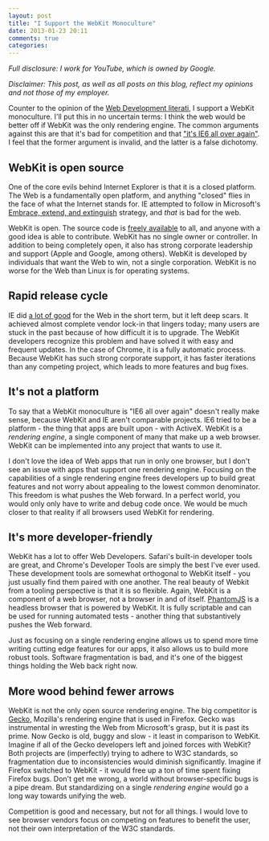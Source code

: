 ```yaml
---
layout: post
title: "I Support the WebKit Monoculture"
date: 2013-01-23 20:11
comments: true
categories: 
---
```


_Full disclosure: I work for YouTube, which is owned by Google._

_Disclaimer: This post, as well as all posts on this blog, reflect my opinions and not those of my employer._

Counter to the opinion of the [Web Development literati](http://www.zeldman.com/2012/02/14/a-list-apart-no-344-the-new-webkit-monoculture/), I support a WebKit monoculture.  I'll put this in no uncertain terms:  I think the web would be better off if WebKit was the only rendering engine.  The common arguments against this are that it's bad for competition and that ["it's IE6 all over again"](http://news.cnet.com/8301-30685_3-57373764-264/w3c-co-chair-apple-google-power-causing-open-web-crisis/).  I feel that the former argument is invalid, and the latter is a false dichotomy.

## WebKit is open source

One of the core evils behind Internet Explorer is that it is a closed platform.  The Web is a fundamentally open platform, and anything "closed" flies in the face of what the Internet stands for.  IE attempted to follow in Microsoft's [Embrace, extend, and extinguish](http://en.wikipedia.org/wiki/Embrace,_extend_and_extinguish) strategy, and _that_ is bad for the web.

WebKit is open.  The source code is [freely available](https://trac.webkit.org/browser) to all, and anyone with a good idea is able to contribute.  WebKit has no single owner or controller.  In addition to being completely open, it also has strong corporate leadership and support (Apple and Google, among others).  WebKit is developed by individuals that want the Web to win, not a single corporation.  WebKit is no worse for the Web than Linux is for operating systems.

## Rapid release cycle

IE did [a lot of good](http://www.nczonline.net/blog/2012/08/22/the-innovations-of-internet-explorer/) for the Web in the short term, but it left deep scars.  It achieved almost complete vendor lock-in that lingers today; many users are stuck in the past because of how difficult it is to upgrade.  The WebKit developers recognize this problem and have solved it with easy and frequent updates.  In the case of Chrome, it is a fully automatic process.  Because WebKit has such strong corporate support, it has faster iterations than any competing project, which leads to more features and bug fixes. 

## It's not a platform

To say that a WebKit monoculture is "IE6 all over again" doesn't really make sense, because WebKit and IE aren't comparable projects.  IE6 tried to be a platform - the thing that apps are built upon - with ActiveX.  WebKit is a _rendering engine_, a single component of many that make up a web browser.  WebKit can be implemented into any project that wants to use it.

I don't love the idea of Web apps that run in only one browser, but I don't see an issue with apps that support one rendering engine.  Focusing on the capabilities of a single rendering engine frees developers up to build great features and not worry about appealing to the lowest common denominator.  This freedom is what pushes the Web forward.  In a perfect world, you would only only have to write and debug code once.  We would be much closer to that reality if all browsers used WebKit for rendering.

## It's more developer-friendly

WebKit has a lot to offer Web Developers.  Safari's built-in developer tools are great, and Chrome's Developer Tools are simply the best I've ever used.  These development tools are somewhat orthogonal to WebKit itself - you just usually find them paired with one another.  The real beauty of Webkit from a tooling perspective is that it is so flexible.  Again, WebKit is a component of a web browser, not a browser in and of itself.  [PhantomJS](http://phantomjs.org/) is a headless browser that is powered by WebKit.  It is fully scriptable and can be used for running automated tests - another thing that substantively pushes the Web forward.

Just as focusing on a single rendering engine allows us to spend more time writing cutting edge features for our apps, it also allows us to build more robust tools.  Software fragmentation is bad, and it's one of the biggest things holding the Web back right now.

## More wood behind fewer arrows

WebKit is not the only open source rendering engine.  The big competitor is [Gecko](https://developer.mozilla.org/en-US/docs/Mozilla/Gecko), Mozilla's rendering engine that is used in Firefox.  Gecko was instrumental in wresting the Web from Microsoft's grasp, but it is past its prime.  Now Gecko is old, buggy and slow - it least in comparison to WebKit.  Imagine if all of the Gecko developers left and joined forces with WebKit?  Both projects are (imperfectly) trying to adhere to W3C standards, so fragmentation due to inconsistencies would diminish significantly.  Imagine if Firefox switched to WebKit - it would free up a ton of time spent fixing Firefox bugs.  Don't get me wrong, a world without browser-specific bugs is a pipe dream.  But standardizing on a single _rendering engine_ would go a long way towards unifying the web.

Competition is good and necessary, but not for all things.  I would love to see browser vendors focus on competing on features to benefit the user, not their own interpretation of the W3C standards.
